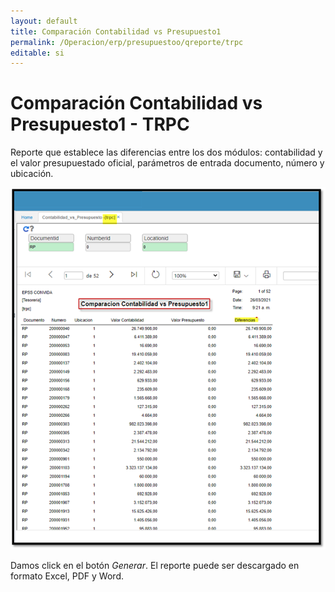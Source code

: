 ```yaml
---
layout: default
title: Comparación Contabilidad vs Presupuesto1
permalink: /Operacion/erp/presupuestoo/qreporte/trpc
editable: si
---
```


# Comparación Contabilidad vs Presupuesto1 - TRPC  


Reporte que establece las diferencias entre los dos módulos: contabilidad y el valor presupuestado oficial, parámetros de entrada documento, número y ubicación.  


![](trpc1.png)

Damos click en el botón _Generar_. El reporte puede ser descargado en formato Excel, PDF y Word.   

